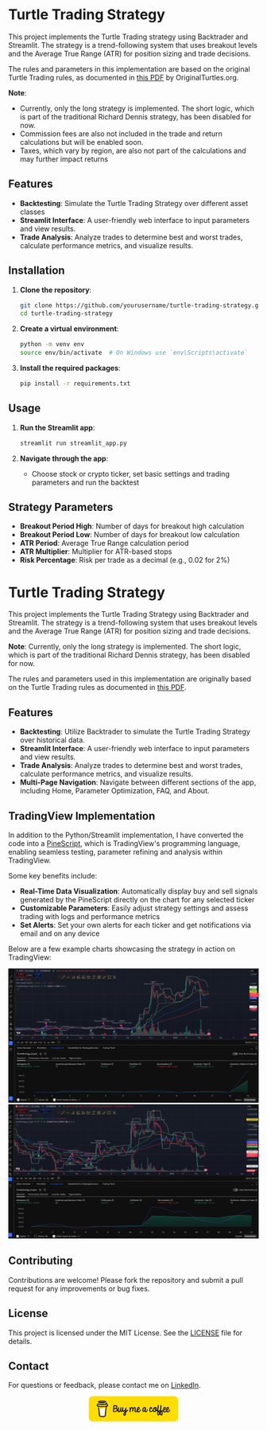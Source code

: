 # Turtle Trading Strategy

This project implements the Turtle Trading strategy using Backtrader and Streamlit. The strategy is a trend-following system that uses breakout levels and the Average True Range (ATR) for position sizing and trade decisions.

The rules and parameters in this implementation are based on the original Turtle Trading rules, as documented in [this PDF](https://bigpicture.typepad.com/comments/files/turtlerules.pdf) by OriginalTurtles.org.

**Note**:
- Currently, only the long strategy is implemented. The short logic, which is part of the traditional Richard Dennis strategy, has been disabled for now.
- Commission fees are also not included in the trade and return calculations but will be enabled soon.
- Taxes, which vary by region, are also not part of the calculations and may further impact returns

## Features

- **Backtesting**: Simulate the Turtle Trading Strategy over different asset classes
- **Streamlit Interface**: A user-friendly web interface to input parameters and view results.
- **Trade Analysis**: Analyze trades to determine best and worst trades, calculate performance metrics, and visualize results.

## Installation

1. **Clone the repository**:
   ```bash
   git clone https://github.com/yourusername/turtle-trading-strategy.git
   cd turtle-trading-strategy
   ```

2. **Create a virtual environment**:
   ```bash
   python -m venv env
   source env/bin/activate  # On Windows use `env\Scripts\activate`
   ```

3. **Install the required packages**:
   ```bash
   pip install -r requirements.txt
   ```

## Usage

1. **Run the Streamlit app**:
   ```bash
   streamlit run streamlit_app.py
   ```

2. **Navigate through the app**:
   - Choose stock or crypto ticker, set basic settings and trading parameters and run the backtest 

## Strategy Parameters

- **Breakout Period High**: Number of days for breakout high calculation
- **Breakout Period Low**: Number of days for breakout low calculation
- **ATR Period**: Average True Range calculation period
- **ATR Multiplier**: Multiplier for ATR-based stops
- **Risk Percentage**: Risk per trade as a decimal (e.g., 0.02 for 2%)

# Turtle Trading Strategy

This project implements the Turtle Trading Strategy using Backtrader and Streamlit. The strategy is a trend-following system that uses breakout levels and the Average True Range (ATR) for position sizing and trade decisions.

**Note**: Currently, only the long strategy is implemented. The short logic, which is part of the traditional Richard Dennis strategy, has been disabled for now.

The rules and parameters used in this implementation are originally based on the Turtle Trading rules as documented in [this PDF](https://bigpicture.typepad.com/comments/files/turtlerules.pdf).

## Features

- **Backtesting**: Utilize Backtrader to simulate the Turtle Trading Strategy over historical data.
- **Streamlit Interface**: A user-friendly web interface to input parameters and view results.
- **Trade Analysis**: Analyze trades to determine best and worst trades, calculate performance metrics, and visualize results.
- **Multi-Page Navigation**: Navigate between different sections of the app, including Home, Parameter Optimization, FAQ, and About.

## TradingView Implementation

In addition to the Python/Streamlit implementation, I have converted the code into a [PineScript](turtle_strategy_pinescript.txt), which is TradingView's programming language, enabling seamless testing, parameter refining and analysis within TradingView.

Some key benefits include:

- **Real-Time Data Visualization**:  Automatically display buy and sell signals generated by the PineScript directly on the chart for any selected ticker
- **Customizable Parameters**: Easily adjust strategy settings and assess trading with logs and performance metrics
- **Set Alerts**: Set your own alerts for each ticker and get notifications via email and on any device

Below are a few example charts showcasing the strategy in action on TradingView:

![XRPUSD](public/xrpusd_tradingview.png)
![SHIBUSD](public/shibusd_tradingview.png)

## Contributing

Contributions are welcome! Please fork the repository and submit a pull request for any improvements or bug fixes.

## License

This project is licensed under the MIT License. See the [LICENSE](LICENSE) file for details.

## Contact

For questions or feedback, please contact me on [LinkedIn](https://www.linkedin.com/in/oktay-bogazkaya/).

<div align="center">

[<img src="./public/button-buy-me-a-coffee.png" width="180" alt="Buy me a coffee button"/>](https://buymeacoffee.com/rhinoinsight)

</div>

